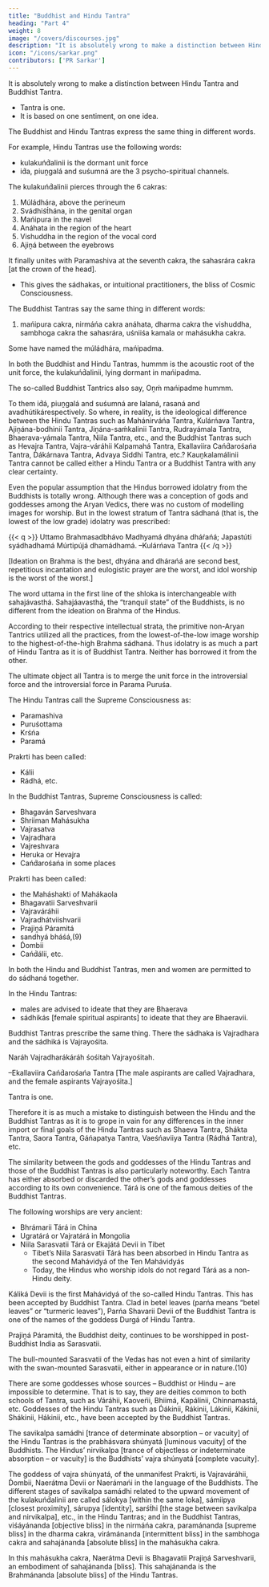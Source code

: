 ```yaml
---
title: "Buddhist and Hindu Tantra"
heading: "Part 4"
weight: 8
image: "/covers/discourses.jpg"
description: "It is absolutely wrong to make a distinction between Hindu Tantra and Buddhist Tantra."
icon: "/icons/sarkar.png"
contributors: ['PR Sarkar']
---
```



It is absolutely wrong to make a distinction between Hindu Tantra and Buddhist Tantra.
- Tantra is one. 
- It is based on one sentiment, on one idea. 

The Buddhist and Hindu Tantras express the same thing in different words. 

For example, Hindu Tantras use the following words:
- kulakuńd́alinii is the dormant unit force 
- id́a, piuṋgalá and suśumná are the 3 psycho-spiritual channels. 

The kulakuńd́alinii pierces through the 6 cakras:

1. Múládhára, above the perineum
2. Svádhiśt́hána, in the genital organ
3. Mańipura in the navel
4. Anáhata in the region of the heart
5. Vishuddha in the region of the vocal cord
6. Ajiṋá between the eyebrows

It finally unites with Paramashiva at the seventh cakra, the sahasrára cakra [at the crown of the head].
- This gives the sádhakas, or intuitional practitioners, the bliss of Cosmic Consciousness.


The Buddhist Tantras say the same thing in different words:
1. mańipura cakra, nirmáńa cakra
anáhata, dharma cakra
the vishuddha, sambhoga cakra
the sahasrára, uśniiśa kamala or mahásukha cakra.

Some have named the múládhára, mańipadma. 

In both the Buddhist and Hindu Tantras, hummm is the acoustic root of the unit force, the kulakuńd́alinii, lying dormant in mańipadma. 

The so-called Buddhist Tantrics also say, Oṋḿ mańipadme hummm. 

To them id́á, piuṋgalá and suśumná are lalaná, rasaná and avadhútikárespectively. So where, in reality, is the ideological difference between the Hindu Tantras such as Mahánirváńa Tantra, Kulárńava Tantra, Ajiṋána-bodhinii Tantra, Jiṋána-saḿkalinii Tantra, Rudrayámala Tantra, Bhaerava-yámala Tantra, Niila Tantra, etc., and the Buddhist Tantras such as Hevajra Tantra, Vajra-váráhii Kalpamahá Tantra, Ekallaviira Cańd́arośańa Tantra, D́ákárnava Tantra, Advaya Siddhi Tantra, etc.? Kauṋkalamálinii Tantra cannot be called either a Hindu Tantra or a Buddhist Tantra with any clear certainty.

Even the popular assumption that the Hindus borrowed idolatry from the Buddhists is totally wrong. Although there was a conception of gods and goddesses among the Aryan Vedics, there was no custom of modelling images for worship. But in the lowest stratum of Tantra sádhaná (that is, the lowest of the low grade) idolatry was prescribed:

{{< q >}}
Uttamo Brahmasadbhávo
Madhyamá dhyána dháŕańá;
Japastúti syádhadhamá
Múrtipújá dhamádhamá.
–Kulárńava Tantra
{{< /q >}}


[Ideation on Brahma is the best, dhyána and dhárańá are second best, repetitious incantation and eulogistic prayer are the worst, and idol worship is the worst of the worst.]

The word uttama in the first line of the shloka is interchangeable with sahajávasthá. Sahajáavasthá, the “tranquil state” of the Buddhists, is no different from the ideation on Brahma of the Hindus.

According to their respective intellectual strata, the primitive non-Aryan Tantrics utilized all the practices, from the lowest-of-the-low image worship to the highest-of-the-high Brahma sádhaná. Thus idolatry is as much a part of Hindu Tantra as it is of Buddhist Tantra. Neither has borrowed it from the other.

<!-- I have just referred to the ideological unity of the Hindu and the Buddhist Tantras. So far as the goal is concerned,  -->

The ultimate object all Tantra is to merge the unit force in the introversial force and the introversial force in Parama Puruśa. 

The Hindu Tantras call the Supreme Consciousness as:
- Paramashiva
- Puruśottama
- Krśńa
- Paramá 

Prakrti has been called:
- Kálii
- Rádhá, etc. 

In the Buddhist Tantras, Supreme Consciousness is called:
- Bhagaván Sarveshvara 
- Shriiman Mahásukha
- Vajrasatva
- Vajradhara
- Vajreshvara
- Heruka or Hevajra
- Cańd́arośańa in some places

Prakrti has been called:
- the Maháshakti of Mahákaola
- Bhagavatii Sarveshvarii
- Vajraváráhii
- Vajradhátviishvarii
- Prajiṋá Páramitá
- sandhyá bháśá,(9)
- D́ombii
- Cańd́álii, etc.

In both the Hindu and Buddhist Tantras, men and women are permitted to do sádhaná together. 

In the Hindu Tantras:
- males are advised to ideate that they are Bhaerava
- sádhikás [female spiritual aspirants] to ideate that they are Bhaeravii. 

Buddhist Tantras prescribe the same thing. There the sádhaka is Vajradhara and the sádhiká is Vajrayośita.

Naráh Vajradharákáráh śośitah Vajrayośitah.

–Ekallaviira Cańd́arośańa Tantra
[The male aspirants are called Vajradhara, and the female aspirants Vajrayośita.]

Tantra is one.

Therefore it is as much a mistake to distinguish between the Hindu and the Buddhist Tantras as it is to grope in vain for any differences in the inner import or final goals of the Hindu Tantras such as Shaeva Tantra, Shákta Tantra, Saora Tantra, Gáńapatya Tantra, Vaeśńaviiya Tantra (Rádhá Tantra), etc.

The similarity between the gods and goddesses of the Hindu Tantras and those of the Buddhist Tantras is also particularly noteworthy. Each Tantra has either absorbed or discarded the other’s gods and goddesses according to its own convenience. Tárá is one of the famous deities of the Buddhist Tantras. 


The following worships are very ancient:
- Bhrámarii Tárá in China
- Ugratárá or Vajratárá in Mongolia
- Niila Sarasvatii Tárá or Ekajátá Devii in Tibet
  - Tibet’s Niila Sarasvatii Tárá has been absorbed in Hindu Tantra as the second Mahávidyá of the Ten Mahávidyás
  - Today, the Hindus who worship idols do not regard Tárá as a non-Hindu deity.

Káliká Devii is the first Mahávidyá of the so-called Hindu Tantras. This has been accepted by Buddhist Tantra. Clad in betel leaves (parńa means “betel leaves” or “turmeric leaves”), Parńa Shavarii Devii of the Buddhist Tantra is one of the names of the goddess Durgá of Hindu Tantra.

Prajiṋá Páramitá, the Buddhist deity, continues to be worshipped in post-Buddhist India as Sarasvatii. 

The bull-mounted Sarasvatii of the Vedas has not even a hint of similarity with the swan-mounted Sarasvatii, either in appearance or in nature.(10)

There are some goddesses whose sources – Buddhist or Hindu – are impossible to determine. That is to say, they are deities common to both schools of Tantra, such as Váráhii, Kaoveŕii, Bhiimá, Kapálinii, Chinnamastá, etc. Goddesses of the Hindu Tantras such as D́ákinii, Rákinii, Lákinii, Kákinii, Shákinii, Hákinii, etc., have been accepted by the Buddhist Tantras.

The savikalpa samádhi [trance of determinate absorption – or vacuity] of the Hindu Tantras is the prabhásvara shúnyatá [luminous vacuity] of the Buddhists. The Hindus’ nirvikalpa [trance of objectless or indeterminate absorption – or vacuity] is the Buddhists’ vajra shúnyatá [complete vacuity].

The goddess of vajra shúnyatá, of the unmanifest Prakrti, is Vajraváráhii, D́ombii, Naerátma Devii or Naerámańi in the language of the Buddhists. The different stages of savikalpa samádhi related to the upward movement of the kulakuńd́alinii are called sálokya [within the same loka], sámiipya [closest proximity], sárupya [identity], sarśt́hi [the stage between savikalpa and nirvikalpa], etc., in the Hindu Tantras; and in the Buddhist Tantras, viśáyánanda [objective bliss] in the nirmáńa cakra, paramánanda [supreme bliss] in the dharma cakra, virámánanda [intermittent bliss] in the sambhoga cakra and sahajánanda [absolute bliss] in the mahásukha cakra. 

In this mahásukha cakra, Naerátma Devii is Bhagavatii Prajiṋá Sarveshvarii, an embodiment of sahajánanda [bliss]. This sahajánanda is the Brahmánanda [absolute bliss] of the Hindu Tantras.
